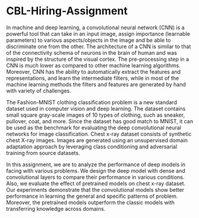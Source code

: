 # CBL-Hiring-Assignment
In machine and deep learning, a convolutional neural network (CNN) is a powerful tool that can take in an input image, assign importance (learnable parameters) to various aspects/objects in the image and be able to discriminate one from the other. The architecture of a CNN is similar to that of the connectivity schema of neurons in the brain of human and was inspired by the structure of the visual cortex. The pre-processing step in a CNN is much lower as compared to other machine learning algorithms. Moreover, CNN has the ability to automatically extract the features and representations, and learn the intermediate filters, while in most of the machine learning methods the filters and features are generated by hand with variety of challenges. 

The Fashion-MNIST clothing classification problem is a new standard dataset used in computer vision and deep learning. The dataset contains small square gray-scale images of 10 types of clothing, such as sneaker, pullover, coat, and more. Since the dataset has good match to MNIST, it can be used as the benchmark for evaluating the deep convolutional neural networks for image classification. Chest x-ray dataset consists of synthetic chest X-ray images. Images are generated using an unsupervised domain adaptation approach by leveraging class conditioning and adversarial training from source datasets.

In this assignment, we are to analyze the performance of deep models in facing with various problems. We design the deep model with dense and convolutional layers to compare their performance in various conditions. Also, we evaluate the effect of pretrained models on chest x-ray dataset. Our experiments demonstrate that the convolutional models show better performance in learning the general and specific patterns of problem. Moreover, the pretrained models outperform the classic models with transferring knowledge across domains. 
